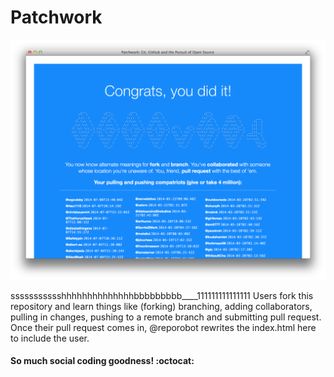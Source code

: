 # Patchwork

![screenshot](https://raw.githubusercontent.com/jlord/patchwork/gh-pages/patchwork-ss.png)

ssssssssssshhhhhhhhhhhhhhbbbbbbbbb____111111111111111
Users fork this repository and learn things like (forking) branching, adding collaborators, pulling in changes, pushing to a remote branch and submitting pull request. Once their pull request comes in, @reporobot rewrites the index.html here to include the user.

#### So much social coding goodness! :octocat:
